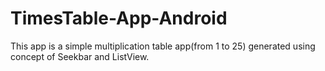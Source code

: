 # TimesTable-App-Android

This app is a simple multiplication table app(from 1 to 25) generated using concept of Seekbar and ListView.
